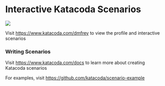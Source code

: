 # Interactive Katacoda Scenarios

[![](http://shields.katacoda.com/katacoda/dmfrey/count.svg)](https://www.katacoda.com/dmfrey "Get your profile on Katacoda.com")

Visit https://www.katacoda.com/dmfrey to view the profile and interactive scenarios

### Writing Scenarios
Visit https://www.katacoda.com/docs to learn more about creating Katacoda scenarios

For examples, visit https://github.com/katacoda/scenario-example
